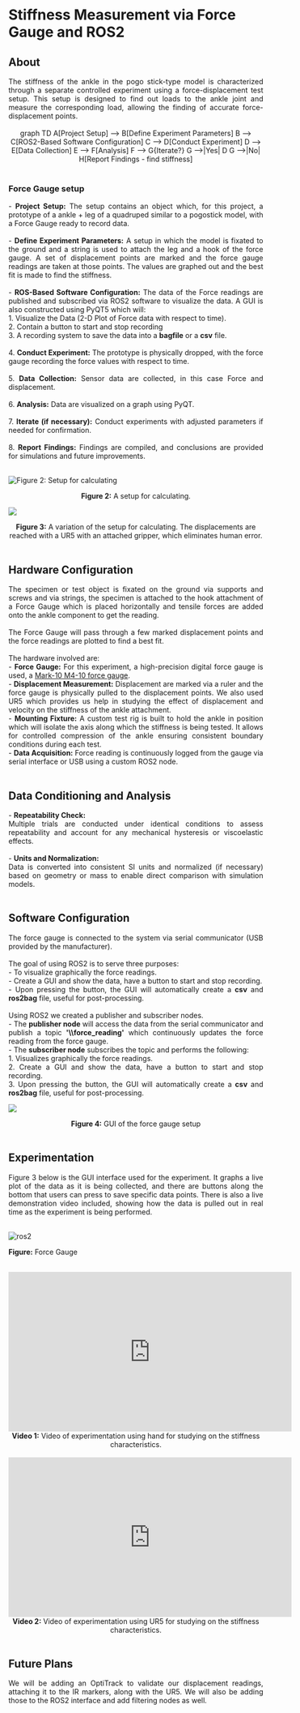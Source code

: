 <h1>Stiffness Measurement via Force Gauge and ROS2</h1>

<h2>About</h2>

<div style="text-align: justify;">
  The stiffness of the ankle in the pogo stick-type model is characterized through a separate controlled experiment using a force-displacement test setup. This setup is designed to find out loads to the ankle joint and measure the corresponding load, allowing the finding of accurate force-displacement points.
</div>

<br>

<!-- Mermaid setup -->
<script type="module">
  import mermaid from 'https://cdn.jsdelivr.net/npm/mermaid@10/dist/mermaid.esm.min.mjs';
  mermaid.initialize({ startOnLoad: true });
</script>
<style>
  .mermaid {
    text-align: center;
  }
</style>

<div class="mermaid">
graph TD
    A[Project Setup] --> B[Define Experiment Parameters]
    B --> C[ROS2-Based Software Configuration]
    C --> D[Conduct Experiment]
    D --> E[Data Collection]
    E --> F[Analysis]
    F --> G{Iterate?}
    G -->|Yes| D
    G -->|No| H[Report Findings - find stiffness]
</div>

<br>

<h3>Force Gauge setup</h3>

<div style="text-align: justify;">
  - <b>Project Setup:</b> The setup contains an object which, for this project, a prototype of a ankle + leg of a quadruped similar to a pogostick model, with a Force Gauge ready to record data. <br><br>
  - <b>Define Experiment Parameters:</b> A setup in which the model is fixated to the ground and a string is used to attach the leg and a hook of the force gauge. A set of displacement points are marked and the force gauge readings are taken at those points. The values are graphed out and the best fit is made to find the stiffness. <br><br>
  - <b>ROS-Based Software Configuration:</b> The data of the Force readings are published and subscribed via ROS2 software to visualize the data. A GUI is also constructed using PyQT5 which will:<br>
    1. Visualize the Data (2-D Plot of Force data with respect to time).<br>
    2. Contain a button to start and stop recording<br>
    3. A recording system to save the data into a <b>bagfile</b> or a <b>csv</b> file. <br><br>
  4. <b>Conduct Experiment:</b> The prototype is physically dropped, with the force gauge recording the force values with respect to time.<br><br>
  5. <b>Data Collection:</b> Sensor data are collected, in this case Force and displacement.<br><br>
  6. <b>Analysis:</b> Data are visualized on a graph using PyQT.<br><br>
  7. <b>Iterate (if necessary):</b> Conduct experiments with adjusted parameters if needed for confirmation.<br><br>
  8. <b>Report Findings:</b> Findings are compiled, and conclusions are provided for simulations and future improvements.
</div>

<br>

![Figure 2: Setup for calculating](force_setup.jpg)
<div align="center">
  <b>Figure 2:</b> A setup for calculating.
</div>

![](force_gauge_wUR5.jpg)
<div align="center">
  <b>Figure 3:</b> A variation of the setup for calculating. The displacements are reached with a UR5 with an attached gripper, which eliminates human error.
</div>
<br>

<h2>Hardware Configuration</h2>

<div style="text-align: justify;">
  The specimen or test object is fixated on the ground via supports and screws and via strings, the specimen is attached to the hook attachment of a Force Gauge which is placed horizontally and tensile forces are added onto the ankle component to get the reading. <br><br>
  The Force Gauge will pass through a few marked displacement points and the force readings are plotted to find a best fit. <br><br>
  The hardware involved are:<br>
  - <b>Force Gauge:</b> For this experiment, a high-precision digital force gauge is used, a <a href="https://mark-10.com/products/force-gauges/series-4/">Mark-10 M4-10 force gauge</a>.<br>
  - <b>Displacement Measurement:</b> Displacement are marked via a ruler and the force gauge is physically pulled to the displacement points. We also used UR5 which provides us help in studying the effect of displacement and velocity on the stiffness of the ankle attachment. <br>
  - <b>Mounting Fixture:</b> A custom test rig is built to hold the ankle in position which will isolate the axis along which the stiffness is being tested. It allows for controlled compression of the ankle ensuring consistent boundary conditions during each test. <br>
  - <b>Data Acquisition:</b> Force reading is continuously logged from the gauge via serial interface or USB using a custom ROS2 node.
</div>

<br>

<h2>Data Conditioning and Analysis</h2>

<div style="text-align: justify;">
  - <b>Repeatability Check:</b><br>
  Multiple trials are conducted under identical conditions to assess repeatability and account for any mechanical hysteresis or viscoelastic effects. <br><br>
  - <b>Units and Normalization:</b><br>
  Data is converted into consistent SI units and normalized (if necessary) based on geometry or mass to enable direct comparison with simulation models.
</div>

<br>

<h2>Software Configuration</h2>

<div style="text-align: justify;">
  The force gauge is connected to the system via serial communicator (USB provided by the manufacturer). <br><br>
  The goal of using ROS2 is to serve three purposes:<br>
  - To visualize graphically the force readings.<br>
  - Create a GUI and show the data, have a button to start and stop recording.<br>
  - Upon pressing the button, the GUI will automatically create a <b>csv</b> and <b>ros2bag</b> file, useful for post-processing. <br><br>
  Using ROS2 we created a publisher and subscriber nodes.<br>
  - The <b>publisher node</b> will access the data from the serial communicator and publish a topic <b>'\\force_reading'</b> which continuously updates the force reading from the force gauge.<br>
  - The <b>subscriber node</b> subscribes the topic and performs the following:<br>
  1. Visualizes graphically the force readings.<br>
  2. Create a GUI and show the data, have a button to start and stop recording.<br>
  3. Upon pressing the button, the GUI will automatically create a <b>csv</b> and <b>ros2bag</b> file, useful for post-processing.
</div>

![](rosgraph.jpg)
<div align="center">
  <b>Figure 4:</b> GUI of the force gauge setup
</div>
<br>

<h2>Experimentation</h2>

<div style="text-align: justify;">
  Figure 3 below is the GUI interface used for the experiment. It graphs a live plot of the data as it is being collected, and there are buttons along the bottom that users can press to save specific data points. There is also a live demonstration video included, showing how the data is pulled out in real time as the experiment is being performed.
</div>

<br>

![ros2](../docs/rosgraph.png)

**Figure:** Force Gauge


<br>

<div align="center">
  <iframe width="560" height="315"
          src="https://youtube.com/embed/WxmLll2VZsE?feature=share"
          frameborder="0"
          allowfullscreen></iframe><br>
  <b>Video 1:</b> Video of experimentation using hand for studying on the stiffness characteristics.
</div>

<br>

<div align="center">
  <iframe width="560" height="315"
          src="https://www.youtube.com/embed/wU4Gq8Kg_fg"
          frameborder="0"
          allowfullscreen></iframe><br>
  <b>Video 2:</b> Video of experimentation using UR5 for studying on the stiffness characteristics.
</div>

<br>

<h2>Future Plans</h2>

<div style="text-align: justify;">
We will be adding an OptiTrack to validate our displacement readings, attaching it to the IR markers, along with the UR5. We will also be adding those to the ROS2 interface and add filtering nodes as well.
</div>
